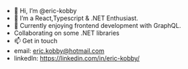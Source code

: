 - 👋 Hi, I’m @eric-kobby
- 👀 I’m a React,Typescript & .NET Enthusiast.
- 💞️ Currently enjoying frontend development with GraphQL.
- Collaborating on some .NET libraries
- 📫 Get in touch 
-    email: eric.kobby@hotmail.com
-    linkedIn: https://linkedin.com/in/eric-kobby/

<!---
eric-kobby/eric-kobby is a ✨ special ✨ repository because its `README.md` (this file) appears on your GitHub profile.
You can click the Preview link to take a look at your changes.
--->
